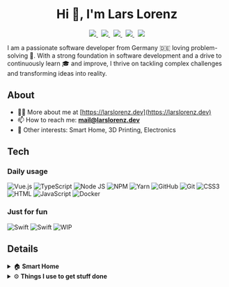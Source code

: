 <h1 align="center">Hi 👋, I'm Lars Lorenz</h1>

<p align="center">
    <a href="https://open.spotify.com/user/31hdrhajv7vw46p4jv3dddern2a4?si=e6322f49af0e4050" target="_blank">
        <img src="https://img.shields.io/badge/Spotify-1CD660&?logo=spotify&style=for-the-badge&logoColor=white" />
    </a>
    &nbsp;
    <a href="https://www.linkedin.com/in/lars-lorenz-002253185" target="_blank">
        <img src="https://img.shields.io/badge/LinkedIn-0C67C2?style=for-the-badge&logo=linkedin&logoColor=white" />
    </a>
    &nbsp;
    <a href="https://codepen.io/larslorenz" target="_blank">
        <img src="https://img.shields.io/badge/CodePen-1E1F26?style=for-the-badge&logo=codepen&logoColor=white" />
    </a>
    &nbsp;
    <a href="https://stackblitz.com/@lorenzlars" target="_blank">
        <img src="https://img.shields.io/badge/StackBlitz-1389FD?style=for-the-badge&logo=stackblitz&logoColor=white" />
    </a>
    &nbsp;
    <a href="https://than.gs/u/1065297" target="_blank">
        <img src="https://img.shields.io/badge/Thangs-FFBC00?style=for-the-badge&logo=thangs&logoColor=black" />
    </a>
</p>

<p>
I am a passionate software developer from Germany 🇩🇪 loving problem-solving 🧠. With a strong foundation in software development and a drive to continuously learn 🎓 and improve, I thrive on tackling complex challenges and transforming ideas into reality.
</p>

<h2>About</h2>

- 👨‍💻 More about me at [https://larslorenz.dev](https://larslorenz.dev)
- 📫 How to reach me: **mail@larslorenz.dev**
- 🤩 Other interests: Smart Home, 3D Printing, Electronics

<h2>Tech</h2>

<h3>Daily usage</h3>

![Vue.js](https://img.shields.io/badge/Vue.js-349369?style=for-the-badge&logo=vuedotjs&logoColor=FFFFFF)
![TypeScript](https://img.shields.io/badge/Typescript-007ACC?style=for-the-badge&logo=typescript&logoColor=FFFFFF)
![Node JS](https://img.shields.io/badge/Node.js-339933?style=for-the-badge&logo=nodedotjs&logoColor=white)
![NPM](https://img.shields.io/badge/npm-CB3837?style=for-the-badge&logo=npm&logoColor=white)
![Yarn](https://img.shields.io/badge/Yarn-2C8EBB?style=for-the-badge&logo=yarn&logoColor=white)
![GitHub](https://img.shields.io/badge/GitHub-100000?style=for-the-badge&logo=github&logoColor=white)
![Git](https://img.shields.io/badge/git-%23F05033.svg?style=for-the-badge&logo=git&logoColor=white)
![CSS3](https://img.shields.io/badge/CSS3-1572B6?style=for-the-badge&logo=css3&logoColor=white)
![HTML](https://img.shields.io/badge/HTML5-E34F26?style=for-the-badge&logo=html5&logoColor=white)
![JavaScript](https://img.shields.io/badge/JavaScript-F7DF1E?style=for-the-badge&logo=javascript&logoColor=000000)
![Docker](https://img.shields.io/badge/Docker-2496ED?style=for-the-badge&logo=docker&logoColor=FFFFFF)

<h3>Just for fun</h3>

![Swift](https://img.shields.io/badge/Swift-FBA83F?style=for-the-badge&logo=swift&logoColor=000000)
![Swift](https://img.shields.io/badge/Netlify-03BDBA?style=for-the-badge&logo=netlify&logoColor=FFFFFF)
![WIP](https://img.shields.io/badge/WIP...-000000?style=for-the-badge&logoColor=FFFFFF)

<h2>Details</h2>

<details>
  <summary>🏠<b> Smart Home</b></summary>
  	<ul>
      <li><b>Software:</b> Home Assistant, ESPHome, Grafana, Mosquitto broker</li>
      <li><b>Hardware:</b> Home Assistant SkyConnect, RPi 4 8 GB with Geekworm X825 V2 128GB SSD, Synology DS723+ 32GB 6TB</li>
	</ul>
</details>

<details>
  <summary>⚙️<b> Things I use to get stuff done</b></summary>
  	<ul>
      <li><b>Apple Nerd:</b> MacBook Pro M2 32GB 1TB, MacBook Air M1 16GB 512GB, iPhone 15 Pro 128GB, iPad Pro M1 128GB, Apple Watch 8, Apple TV 4K 128GB</li>
      <li><b>Tools:</b> Things 3, Fantastical, Craft, QuitAll, AirBuddy, Browserosaurios, CleanShot</li>
      <li><b>Development:</b> WebStorm, VS Code, iTerm</li>
      <li><b>To Stay Updated:</b> lire, FeedBin, Instapaper</li>
	</ul>
</details>
